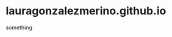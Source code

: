 # lauragonzalezmerino.github.io
something
<HEAD>
<!-- Global site tag (gtag.js) - Google Analytics -->
<script async src="https://www.googletagmanager.com/gtag/js?id=UA-148605332-1"></script>
<script>
  window.dataLayer = window.dataLayer || [];
  function gtag(){dataLayer.push(arguments);}
  gtag('js', new Date());

  gtag('config', 'UA-148605332-1');
</script>
